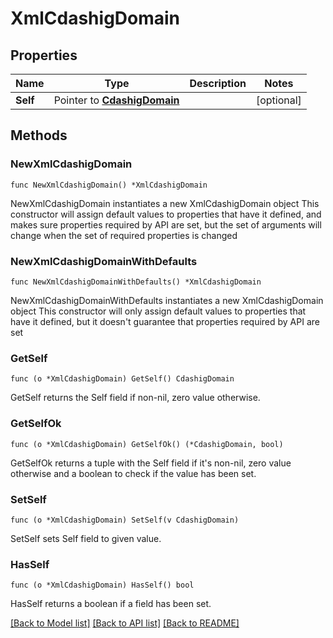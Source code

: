 # XmlCdashigDomain

## Properties

Name | Type | Description | Notes
------------ | ------------- | ------------- | -------------
**Self** | Pointer to [**CdashigDomain**](CdashigDomain.md) |  | [optional] 

## Methods

### NewXmlCdashigDomain

`func NewXmlCdashigDomain() *XmlCdashigDomain`

NewXmlCdashigDomain instantiates a new XmlCdashigDomain object
This constructor will assign default values to properties that have it defined,
and makes sure properties required by API are set, but the set of arguments
will change when the set of required properties is changed

### NewXmlCdashigDomainWithDefaults

`func NewXmlCdashigDomainWithDefaults() *XmlCdashigDomain`

NewXmlCdashigDomainWithDefaults instantiates a new XmlCdashigDomain object
This constructor will only assign default values to properties that have it defined,
but it doesn't guarantee that properties required by API are set

### GetSelf

`func (o *XmlCdashigDomain) GetSelf() CdashigDomain`

GetSelf returns the Self field if non-nil, zero value otherwise.

### GetSelfOk

`func (o *XmlCdashigDomain) GetSelfOk() (*CdashigDomain, bool)`

GetSelfOk returns a tuple with the Self field if it's non-nil, zero value otherwise
and a boolean to check if the value has been set.

### SetSelf

`func (o *XmlCdashigDomain) SetSelf(v CdashigDomain)`

SetSelf sets Self field to given value.

### HasSelf

`func (o *XmlCdashigDomain) HasSelf() bool`

HasSelf returns a boolean if a field has been set.


[[Back to Model list]](../README.md#documentation-for-models) [[Back to API list]](../README.md#documentation-for-api-endpoints) [[Back to README]](../README.md)


